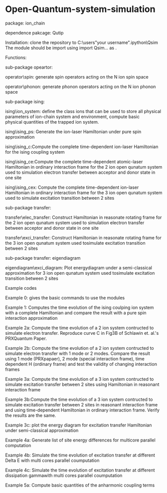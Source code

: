 # Open-Quantum-system-simulation
package: ion_chain

dependence pakcage: Qutip

Installation: clone the repository to C:\users\"your username"\.ipython\Qsim
The module should be import using import Qsim... as .

Functions:

sub-package opeartor:

operator\spin: generate spin operators acting on the N ion spin space

operator\phonon: generate phonon operators acting on the N ion phonon space

sub-package ising:

ising\ion_system: define the class ions that can be used to store all physical parameters of ion-chain system and environment, compute basic  
physical quantities of the trapped ion system. 

ising\ising_ps: Generate the ion-laser Hamiltonian under pure spin approximation

ising\ising_c:Compute the complete time-dependent ion-laser Hamiltonian for the ising coupling system

ising\ising_ce:Compute the complete time-dependent atomic-laser Hamiltonian in ordinary interaction frame for the 2 ion open qunatum system used to simulation electron transfer between acceptor and donor state in one site

ising\ising_cex: Compute the complete time-dependent ion-laser Hamiltonian in ordinary interaction frame for the 3 ion open qunatum system used to simulate excitation transition between 2 sites

sub-package transfer:

transfer\elec_transfer: Construct Hamiltonian in reasonate rotating frame for the 2 ion open qunatum system used to simulation electron transfer between acceptor and donor state in one site

transfer\exci_transfer: Construct Hamiltonian in reasonate rotating frame for the 3 ion open qunatum system used tosimulate excitation transition between 2 sites

sub-package transfer: eigendiagram

eigendiagram\exci_diagram: Plot energydiagram under a semi-classical approximation for 3 ion open qunatum system used tosimulate excitation transition between 2 sites

Example codes

Example 0: gives the basic commands to use the modules 

Example 1: Computes the time evolution of the ising coulping ion system with a complete Hamiltonian and compare the result with a pure spin interaction approximation

Example 2a: Compute the time evolution of a 2 ion system contructed to simulate electron transfer. Reproduce curve C in Fig3B of Schlawin et. al.'s PRXQuantum Paper.

Example 2b: Compute the time evolution of a 2 ion system contructed to simulate electron transfer with 1 mode or 2 modes. Compare the result using 1 mode (PRXpapaer), 2 mode (special interaction frame), time dependent H (ordinary frame) and test the validity of changing interaction frames

Example 3a: Compute the time evolution of a 3 ion system contructed to simulate excitation transfer between 2 sites using Hamiltonian in reasonant interaction frame

Example 3b:Compute the time evolution of a 3 ion system contructed to simulate excitation transfer between 2 sites in reasonant interaction frame and using time-dependent Hamiltonian in ordinary interaction frame. Verify the results are the same.

Example 3c: plot the energy diagram for excitation transfer Hamiltonian under semi-classical approximation

Example 4a: Generate list of site energy differences for multicore parallel computation

Example 4b: Simulate the time evolution of excitation transfer at different Delta E with multi cores parallel coumputation

Example 4c: Simulate the time evolution of excitation transfer at different dissipation gammawith multi cores parallel coumputation

Example 5a: Compute basic quantities of the anharmonic coupling terms 